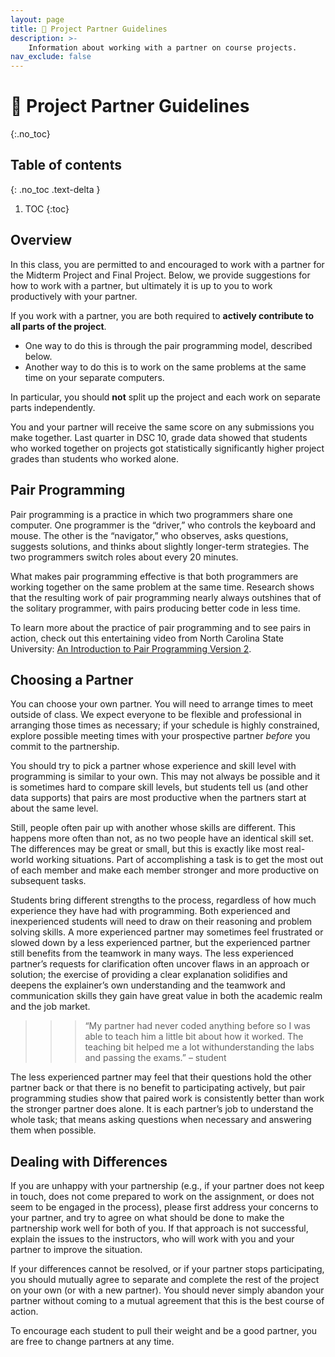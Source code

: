 ```yaml
---
layout: page
title: 👯 Project Partner Guidelines
description: >-
    Information about working with a partner on course projects.
nav_exclude: false
---
```


# 👯 Project Partner Guidelines
{:.no_toc}

## Table of contents
{: .no_toc .text-delta }

1. TOC
{:toc}

## Overview

In this class, you are permitted to and encouraged to work with a partner for the Midterm Project and Final Project. Below, we provide suggestions for how to work with a partner, but ultimately it is up to you to work productively with your partner.

If you work with a partner, you are both required to **actively contribute to all parts of the project**.
- One way to do this is through the pair programming model, described below.
- Another way to do this is to work on the same problems at the same time on your separate computers.

In particular, you should **not** split up the project and each work on separate parts independently.

You and your partner will receive the same score on any submissions you make together. Last quarter in DSC 10, grade data showed that students who worked together on projects got statistically significantly higher project grades than students who worked alone.

## Pair Programming
Pair programming is a practice in which two programmers share one computer. One programmer is the “driver,” who controls the keyboard and mouse. The other is the “navigator,” who observes, asks questions, suggests solutions, and thinks about slightly longer-term strategies. The two programmers switch roles about every 20 minutes.

What makes pair programming effective is that both programmers are working together on the same problem at the same time. Research shows that the resulting work of pair programming nearly always outshines that of the solitary programmer, with pairs producing better code in less time.

To learn more about the practice of pair programming and to see pairs in action, check out this entertaining video from North Carolina State University: [An Introduction to Pair Programming Version 2](https://www.youtube.com/watch?v=rG_U12uqRhE).

## Choosing a Partner

You can choose your own partner. You will need to arrange times to meet outside of class. We expect everyone to be flexible and professional in arranging those times as necessary; if your schedule is highly constrained, explore possible meeting times with your prospective partner *before* you commit to the partnership.

You should try to pick a partner whose experience and skill level with programming is similar to your own. This may not always be possible and it is sometimes hard to compare skill levels, but students tell us (and other data supports) that pairs are most productive when the partners start at about the same level. 

Still, people often pair up with another whose skills are different. This happens more often than not, as no two people have an identical skill set. The differences may be great or small, but this is exactly like most real-world working situations. Part of accomplishing a task is to get the most out of each member and make each member stronger and more productive on subsequent tasks.

Students bring different strengths to the process, regardless of how much experience they have had with programming. Both experienced and inexperienced students will need to draw on their reasoning and problem solving skills. A more experienced partner may sometimes feel frustrated or slowed down by a less experienced partner, but the experienced partner still benefits from the teamwork in many ways. The less experienced partner’s requests for clarification often uncover flaws in an approach or solution; the exercise of providing a clear explanation solidifies and deepens the explainer’s own understanding and the teamwork and communication skills they gain have great value in both the academic realm and the job market. 

>>> “My partner had never coded anything before so I was able to teach him a little bit about how it worked. The teaching bit helped me a lot withunderstanding the labs and passing the exams.”  – student

The less experienced partner may feel that their questions hold the other partner back or that there is no benefit to participating actively, but pair programming studies show that paired work is consistently better than work the stronger partner does alone.  It is each partner’s job to understand the whole task; that means asking questions when necessary and answering them when possible.

## Dealing with Differences

If you are unhappy with your partnership (e.g., if your partner does not keep in touch, does not come prepared to work on the assignment, or does not seem to be engaged in the process), please first address your concerns to your partner, and try to agree on what should be done to make the partnership work well for both of you. If that approach is not successful, explain the issues to the instructors, who will work with you and your partner to improve the situation. 

If your differences cannot be resolved, or if your partner stops participating, you should mutually agree to separate and complete the rest of the project on your own (or with a new partner). You should never simply abandon your partner without coming to a mutual agreement that this is the best course of action. 

To encourage each student to pull their weight and be a good partner, you are free to change partners at any time.